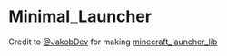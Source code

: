 # Minimal_Launcher

Credit to [@JakobDev](https://github.com/JakobDev) for making [minecraft_launcher_lib](https://github.com/JakobDev/minecraft-launcher-lib)